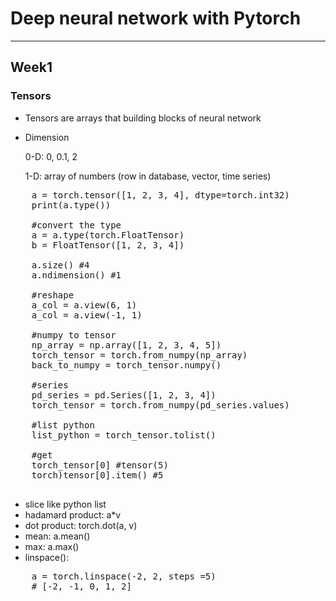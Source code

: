 # Deep neural network with Pytorch

---

## Week1

### Tensors
- Tensors are arrays that building blocks of neural network

* Dimension

    0-D: 0, 0.1, 2

    1-D: array of numbers (row in database, vector, time series)

<pre>
    a = torch.tensor([1, 2, 3, 4], dtype=torch.int32)
    print(a.type())

    #convert the type
    a = a.type(torch.FloatTensor)
    b = FloatTensor([1, 2, 3, 4])

    a.size() #4
    a.ndimension() #1

    #reshape
    a_col = a.view(6, 1)
    a_col = a.view(-1, 1)

    #numpy to tensor
    np_array = np.array([1, 2, 3, 4, 5])
    torch_tensor = torch.from_numpy(np_array)
    back_to_numpy = torch_tensor.numpy()

    #series
    pd_series = pd.Series([1, 2, 3, 4])
    torch_tensor = torch.from_numpy(pd_series.values)

    #list python
    list_python = torch_tensor.tolist()

    #get
    torch_tensor[0] #tensor(5)
    torch)tensor[0].item() #5
    </pre>

- slice like python list
- hadamard product: a*v
- dot product: torch.dot(a, v)
- mean: a.mean()
- max: a.max()
- linspace():
<pre>
    a = torch.linspace(-2, 2, steps =5)
    # [-2, -1, 0, 1, 2]
</pre>